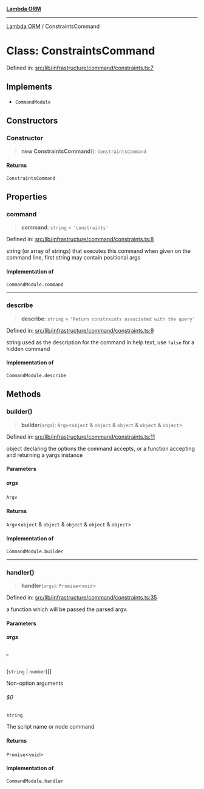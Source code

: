[**Lambda ORM**](../README.md)

***

[Lambda ORM](../README.md) / ConstraintsCommand

# Class: ConstraintsCommand

Defined in: [src/lib/infrastructure/command/constraints.ts:7](https://github.com/lambda-orm/lambdaorm-cli/blob/691de9d83e6a6eaee062e55c63d94349c5c73948/src/lib/infrastructure/command/constraints.ts#L7)

## Implements

- `CommandModule`

## Constructors

### Constructor

> **new ConstraintsCommand**(): `ConstraintsCommand`

#### Returns

`ConstraintsCommand`

## Properties

### command

> **command**: `string` = `'constraints'`

Defined in: [src/lib/infrastructure/command/constraints.ts:8](https://github.com/lambda-orm/lambdaorm-cli/blob/691de9d83e6a6eaee062e55c63d94349c5c73948/src/lib/infrastructure/command/constraints.ts#L8)

string (or array of strings) that executes this command when given on the command line, first string may contain positional args

#### Implementation of

`CommandModule.command`

***

### describe

> **describe**: `string` = `'Return constraints associated with the query'`

Defined in: [src/lib/infrastructure/command/constraints.ts:9](https://github.com/lambda-orm/lambdaorm-cli/blob/691de9d83e6a6eaee062e55c63d94349c5c73948/src/lib/infrastructure/command/constraints.ts#L9)

string used as the description for the command in help text, use `false` for a hidden command

#### Implementation of

`CommandModule.describe`

## Methods

### builder()

> **builder**(`args`): `Argv`\<`object` & `object` & `object` & `object` & `object`\>

Defined in: [src/lib/infrastructure/command/constraints.ts:11](https://github.com/lambda-orm/lambdaorm-cli/blob/691de9d83e6a6eaee062e55c63d94349c5c73948/src/lib/infrastructure/command/constraints.ts#L11)

object declaring the options the command accepts, or a function accepting and returning a yargs instance

#### Parameters

##### args

`Argv`

#### Returns

`Argv`\<`object` & `object` & `object` & `object` & `object`\>

#### Implementation of

`CommandModule.builder`

***

### handler()

> **handler**(`args`): `Promise`\<`void`\>

Defined in: [src/lib/infrastructure/command/constraints.ts:35](https://github.com/lambda-orm/lambdaorm-cli/blob/691de9d83e6a6eaee062e55c63d94349c5c73948/src/lib/infrastructure/command/constraints.ts#L35)

a function which will be passed the parsed argv.

#### Parameters

##### args

###### _

(`string` \| `number`)[]

Non-option arguments

###### $0

`string`

The script name or node command

#### Returns

`Promise`\<`void`\>

#### Implementation of

`CommandModule.handler`
